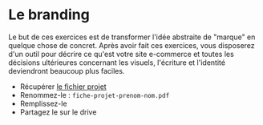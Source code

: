 # Le branding

Le but de ces exercices est de transformer l'idée abstraite de "marque" en quelque chose de concret. Après avoir fait ces exercices, vous disposerez d'un outil pour décrire ce qu'est votre site e-commerce et toutes les décisions ultérieures concernant les visuels, l'écriture et l'identité deviendront beaucoup plus faciles.

- Récupérer [le fichier projet](./fiche-projet.pdf)
- Renommez-le : `fiche-projet-prenom-nom.pdf`
- Remplissez-le
- Partagez le sur le drive

